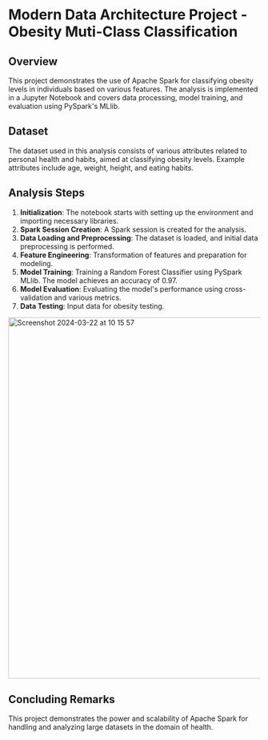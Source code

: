 # Modern Data Architecture Project - Obesity Muti-Class Classification

## Overview
This project demonstrates the use of Apache Spark for classifying obesity levels in individuals based on various features. The analysis is implemented in a Jupyter Notebook and covers data processing, model training, and evaluation using PySpark's MLlib.

## Dataset
The dataset used in this analysis consists of various attributes related to personal health and habits, aimed at classifying obesity levels. Example attributes include age, weight, height, and eating habits.

## Analysis Steps
1. **Initialization**: The notebook starts with setting up the environment and importing necessary libraries.
2. **Spark Session Creation**: A Spark session is created for the analysis.
3. **Data Loading and Preprocessing**: The dataset is loaded, and initial data preprocessing is performed.
4. **Feature Engineering**: Transformation of features and preparation for modeling.
5. **Model Training**: Training a Random Forest Classifier using PySpark MLlib. The model achieves an accuracy of 0.97.
6. **Model Evaluation**: Evaluating the model's performance using cross-validation and various metrics.
7. **Data Testing**: Input data for obesity testing.
<img width="721" alt="Screenshot 2024-03-22 at 10 15 57" src="https://github.com/jessih828/IE-MDA-Mar24-Group-7/assets/147946414/63cc3ddd-da31-4ae1-b39c-507e27b6e73d">

## Concluding Remarks
This project demonstrates the power and scalability of Apache Spark for handling and analyzing large datasets in the domain of health.
